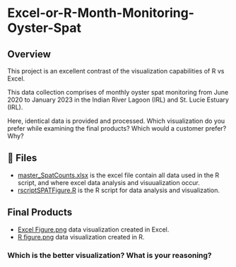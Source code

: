 # Excel-or-R-Month-Monitoring-Oyster-Spat

## Overview
This project is an excellent contrast of the visualization capabilities of R vs Excel.

This data collection comprises of monthly oyster spat monitoring from June 2020 to January 2023 in the Indian River Lagoon (IRL) and St. Lucie Estuary (IRL).

Here, identical data is provided and processed. Which visualization do you prefer while examining the final products? Which would a customer prefer? Why?

## 📁 Files
* [master_SpatCounts.xlsx](https://github.com/SarahMarCole/Excel-or-R-Month-Monitoring-Oyster-Spat/blob/main/master_SpatCounts.xlsx) is the excel file contain all data used in the R script, and where excel data analysis and visuualization occur. 
* [rscriptSPATFigure.R](https://github.com/SarahMarCole/Excel-or-R-Month-Monitoring-Oyster-Spat/blob/main/rscriptSPATFigure.R) is the R script for data analysis and visualization.

## Final Products
* [Excel Figure.png](https://github.com/SarahMarCole/Excel-or-R-Month-Monitoring-Oyster-Spat/blob/main/Excel%20Figure.png) data visualization created in Excel. 
* [R figure.png](https://github.com/SarahMarCole/Excel-or-R-Month-Monitoring-Oyster-Spat/blob/main/R%20figure.png) data visualization created in R. 

### Which is the better visualization? What is your reasoning?
